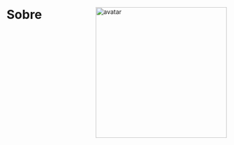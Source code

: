 <br>

<div>

  <img align="right" width="300" src="https://img.itch.zone/aW1hZ2UvOTc3NTYzLzU1NTI5MjQuZ2lm/original/KXdhqD.gif" alt="avatar">
  <h1>Sobre</h1>
<!-- 
  <p align="left" style="margin-right: 4%">
    Me chamo Guga.
  </p> 
  
  <p align="left" style="margin-right: 4%">
    :maple_leaf:
    <strong>Language:</strong> C/C++, NodeJs & PHP.
  </p>
-->
</div>

<br>
<br>

